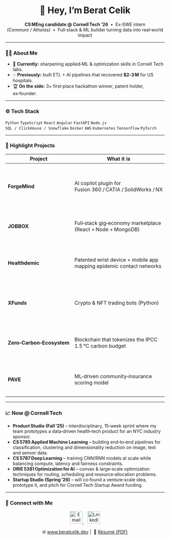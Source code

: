 <!-- README.md for github.com/beratcelik1 -->
<h1 align="center">👋 Hey, I’m Berat Celik</h1>

<p align="center">
  <b>CS MEng candidate @ Cornell Tech ’26</b> &nbsp;•&nbsp;
  Ex‑SWE intern <em>(Commure / Athelas)</em> &nbsp;•&nbsp;
  Full‑stack & ML builder turning data into real‑world impact
</p>

---

### 🧑‍💻 About Me
- 🔭 **Currently:** sharpening applied‑ML & optimization skills in Cornell Tech labs.  
- 💡 **Previously:** built ETL + AI pipelines that recovered **$2‑3 M** for US hospitals.  
- 🏆 **On the side:** 3× first‑place hackathon winner, patent holder, ex‑founder.

---

### ⚙️ Tech Stack
`Python` `TypeScript` `React` `Angular` `FastAPI` `Node.js`  
`SQL / ClickHouse / Snowflake` `Docker` `AWS` `Kubernetes` `TensorFlow` `PyTorch`

---

### 🚀 Highlight Projects
| Project | What it is | Impact / status |
|---------|------------|-----------------|
| **ForgeMind** | AI copilot plugin for Fusion 360 / CATIA / SolidWorks / NX | Flags out‑of‑spec features at design‑time → **‑25 % rework**, prevents 10+ assembly errors / release |
| **JOBBOX** | Full‑stack gig‑economy marketplace (React + Node + MongoDB) | MVP in 10 weeks; onboarded 50+ early users and signed **$15 K** in pilot contracts |
| **Healthdemic** | Patented wrist device + mobile app mapping epidemic contact networks | Eigenvector / Katz centrality model pinpoints high‑risk locations in real time |
| **XFunds** | Crypto & NFT trading bots (Python) | Executed 2,500+ trades, yielding **38 % IRR** and enabling a mid‑five‑figure exit |
| **Zero‑Carbon‑Ecosystem** | Blockchain that tokenizes the IPCC 1.5 °C carbon budget | 1st‑place at BC Hacks; issues 400 B $ZCARB tokens to price CO₂ per transaction |
| **PAVE** | ML‑driven community‑insurance scoring model | BC Hacks finalist; estimates risk & premiums from telematics‑style inputs |

---

### 📈 Now @ Cornell Tech
- **Product Studio (Fall ’25)** – interdisciplinary, 15‑week sprint where my team prototypes a data‑driven health‑tech product for an NYC industry sponsor.
- **CS 5785 Applied Machine Learning** – building end‑to‑end pipelines for classification, clustering and dimensionality reduction on image, text and sensor data.
- **CS 5787 Deep Learning** – training CNN/RNN models at scale while balancing compute, latency and fairness constraints.
- **ORIE 5381 Optimization for AI** – convex & large‑scale optimization techniques for routing, scheduling and resource‑allocation problems.
- **Startup Studio (Spring ’26)** – will co‑found a venture‑scale idea, prototype it, and pitch for Cornell Tech Startup Award funding.

---

### 🤝 Connect with Me
<p align="center">
  <!-- Email -->
  <a href="mailto:bc729@cornell.edu" title="Email">
    <img src="https://skillicons.dev/icons?i=gmail" height="40" alt="Email icon"/>
  </a>
  &nbsp;&nbsp;
  <!-- LinkedIn -->
  <a href="https://www.linkedin.com/in/beratcelik1" title="LinkedIn">
    <img src="https://skillicons.dev/icons?i=linkedin" height="40" alt="LinkedIn icon"/>
  </a>
</p>

<p align="center">
  🌐&nbsp;<a href="https://www.beratcelik.dev">www.beratcelik.dev</a>&nbsp;|&nbsp;
  📄&nbsp;<a href="https://www.beratcelik.dev/resume.pdf">Résumé&nbsp;(PDF)</a>
</p>
